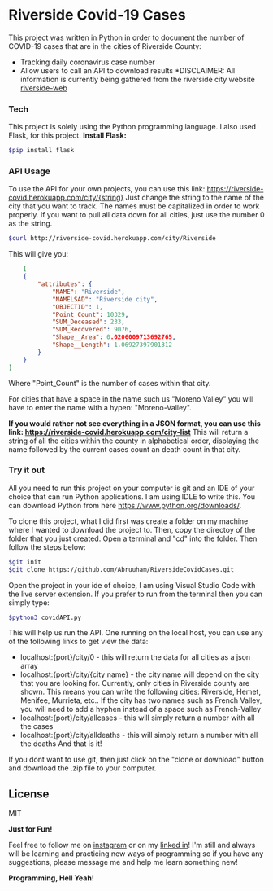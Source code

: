 # Riverside Covid-19 Cases

This project was written in Python in order to document the number of COVID-19 cases that are in the cities of Riverside County:

  - Tracking daily coronavirus case number
  - Allow users to call an API to download results
  *DISCLAIMER: All information is currently being gathered from the riverside city website [riverside-web]


### Tech

This project is solely using the Python programming language. I also used Flask, for this project.
**Install Flask:**
```sh
$pip install flask
```

### API Usage

To use the API for your own projects, you can use this link: https://riverside-covid.herokuapp.com/city/{string}
Just change the string to the name of the city that you want to track. The names must be capitalized in order to work properly.
If you want to pull all data down for all cities, just use the number 0 as the string.


```sh
$curl http://riverside-covid.herokuapp.com/city/Riverside 
```

This will give you:
```json
    [
    {
        "attributes": {
            "NAME": "Riverside",
            "NAMELSAD": "Riverside city",
            "OBJECTID": 1,
            "Point_Count": 10329,
            "SUM_Deceased": 233,
            "SUM_Recovered": 9076,
            "Shape__Area": 0.0206009713692765,
            "Shape__Length": 1.06927397901312
        }
    }
]
```


Where "Point_Count" is the number of cases within that city.

For cities that have a space in the name such us "Moreno Valley" you will have to enter the name with a hypen: "Moreno-Valley".

**If you would rather not see everything in a JSON format, you can use this link: https://riverside-covid.herokuapp.com/city-list**
This will return a string of all the cities within the county in alphabetical order, displaying the name followed by the current cases count an death count in that city.


### Try it out

All you need to run this project on your computer is git and an IDE of your choice that can run Python applications. I am using IDLE to write this. You can download Python from here https://www.python.org/downloads/.

To clone this project, what I did first was create a folder on my machine where I wanted to download the project to. Then, copy the directoy of the folder that you just created. 
Open a terminal and "cd" into the folder. Then follow the steps below:

```sh
$git init
$git clone https://github.com/Abruuham/RiversideCovidCases.git
```
Open the project in your ide of choice, I am using Visual Studio Code with the live server extension. 
If you prefer to run from the terminal then you can simply type:
```sh
$python3 covidAPI.py
```
This will help us run the API. One running on the local host, you can use any of the following links to get view the data:
- localhost:{port}/city/0 - this will return the data for all cities as a json array
- localhost:{port}/city/{city name} - the city name will depend on the city that you are looking for. Currently, only cities in Riverside county are shown. This means you can write the following cities: Riverside, Hemet, Menifee, Murrieta, etc.. If the city has two names such as French Valley, you will need to add a hyphen instead of a space such as French-Valley
- localhost:{port}/city/allcases - this will simply return a number with all the cases
- localhost:{port}/city/alldeaths - this will simply return a number with all the deaths
And that is it!

If you dont want to use git, then just click on the "clone or download" button and download the .zip file to your computer.





License
----

MIT

**Just for Fun!**

Feel free to follow me on [instagram] or on my [linked in]! I'm still and always will be learning and practicing new ways of programming so if you have any suggestions, please message me and help me learn something new!

**Programming, Hell Yeah!**



   [riverside-web]: https://www.rivcoph.org/coronavirus
   [git-repo-url]: <https://github.com/Abruuham/RiversideCovidCases.git>
   [linked in]: <https://www.linkedin.com/in/abraham-calvillo/>
   [instagram]: <https://www.instagram.com/abruuh_ham>
   [python]: <https://www.python.org/downloads/>
